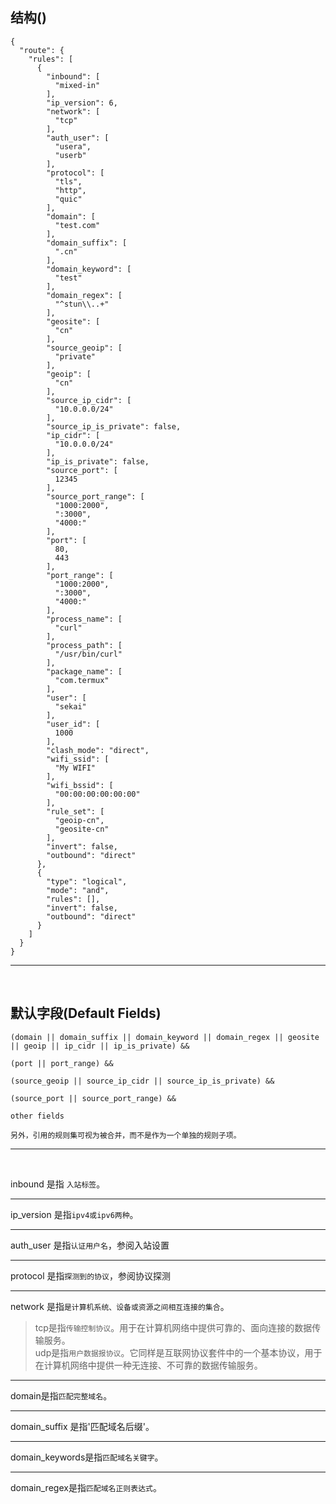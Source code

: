 ## 结构()
```
{
  "route": {
    "rules": [
      {
        "inbound": [
          "mixed-in"
        ],
        "ip_version": 6,
        "network": [
          "tcp"
        ],
        "auth_user": [
          "usera",
          "userb"
        ],
        "protocol": [
          "tls",
          "http",
          "quic"
        ],
        "domain": [
          "test.com"
        ],
        "domain_suffix": [
          ".cn"
        ],
        "domain_keyword": [
          "test"
        ],
        "domain_regex": [
          "^stun\\..+"
        ],
        "geosite": [
          "cn"
        ],
        "source_geoip": [
          "private"
        ],
        "geoip": [
          "cn"
        ],
        "source_ip_cidr": [
          "10.0.0.0/24"
        ],
        "source_ip_is_private": false,
        "ip_cidr": [
          "10.0.0.0/24"
        ],
        "ip_is_private": false,
        "source_port": [
          12345
        ],
        "source_port_range": [
          "1000:2000",
          ":3000",
          "4000:"
        ],
        "port": [
          80,
          443
        ],
        "port_range": [
          "1000:2000",
          ":3000",
          "4000:"
        ],
        "process_name": [
          "curl"
        ],
        "process_path": [
          "/usr/bin/curl"
        ],
        "package_name": [
          "com.termux"
        ],
        "user": [
          "sekai"
        ],
        "user_id": [
          1000
        ],
        "clash_mode": "direct",
        "wifi_ssid": [
          "My WIFI"
        ],
        "wifi_bssid": [
          "00:00:00:00:00:00"
        ],
        "rule_set": [
          "geoip-cn",
          "geosite-cn"
        ],
        "invert": false,
        "outbound": "direct"
      },
      {
        "type": "logical",
        "mode": "and",
        "rules": [],
        "invert": false,
        "outbound": "direct"
      }
    ]
  }
}
```

---
<br>

## 默认字段(Default Fields)

```
(domain || domain_suffix || domain_keyword || domain_regex || geosite || geoip || ip_cidr || ip_is_private) &&

(port || port_range) &&

(source_geoip || source_ip_cidr || source_ip_is_private) &&

(source_port || source_port_range) &&

other fields

另外，引用的规则集可视为被合并，而不是作为一个单独的规则子项。
```

---

<br>

inbound 是指 `入站标签`。  

---

ip_version 是指`ipv4或ipv6两种`。  

---

auth_user  是指`认证用户名`，参阅入站设置  

---

protocol  是指`探测到的协议`，参阅协议探测

---

network 是指`是计算机系统、设备或资源之间相互连接的集合`。  
>tcp是指`传输控制协议`。用于在计算机网络中提供可靠的、面向连接的数据传输服务。    
>udp是指`用户数据报协议`。它同样是互联网协议套件中的一个基本协议，用于在计算机网络中提供一种无连接、不可靠的数据传输服务。

---

domain是指`匹配完整域名`。  

---

domain_suffix  是指'匹配域名后缀'。

---

domain_keywords是指`匹配域名关键字`。  

---

domain_regex是指`匹配域名正则表达式`。

